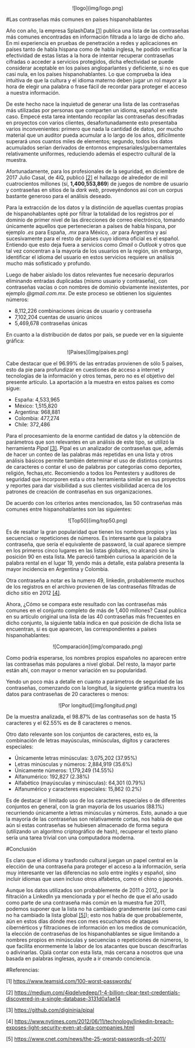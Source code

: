 <center> ![logo](img/logo.png)  </center>

#Las contraseñas más comunes en países hispanohablantes

Año con año, la empresa SplashData [[1]](https://www.teamsid.com/100-worst-passwords/) publica una lista de las contraseñas más comunes encontradas en información filtrada a lo largo de dicho año. En mi experiencia en pruebas de penetración a redes y aplicaciones en países tanto de habla hispana como de habla inglesa, he podido verificar la efectividad de estas listas a la hora de intentar recuperar contraseñas cifradas o acceder a servicios protegidos, dicha efectividad se puede considerar aceptable en los países angloparlantes y deficiente, si no es que casi nula, en los países hispanohablantes. Lo que comprueba la idea intuitiva de que la cultura y el idioma materno deben jugar un rol mayor a la hora de elegir una palabra o frase fácil de recordar para proteger el acceso a nuestra información.

De este hecho nace la inquietud de generar una lista de las contraseñas más utilizadas por personas que comparten un idioma, español en este caso. Empecé esta tarea intentando recopilar las contraseñas descifradas en proyectos con varios clientes, desafortunadamente esto presentaba varios inconvenientes: primero que nada la cantidad de datos, por mucho material que un auditor pueda acumular a lo largo de los años, difícilmente superará unos cuantos miles de elementos; segundo, todos los datos acumulados serían derivados de entornos empresariales/gubernamentales relativamente uniformes, reduciendo además el espectro cultural de la muestra. 

Afortunadamente, para los profesionales de la seguridad, en diciembre de 2017 Julio Casal, de 4iQ, publicó [[2]](https://medium.com/4iqdelvedeep/1-4-billion-clear-text-credentials-discovered-in-a-single-database-3131d0a1ae14) el hallazgo de alrededor de mil cuatrocientos millones (sí, **1,400,553,869**) de juegos de nombre de usuario y contraseñas en sitios de la *dark web*, proveyéndonos así con un corpus bastante generoso para el análisis deseado.

Para la extracción de los datos y la distinción de aquellas cuentas propias de hispanohablantes opté por filtrar la totalidad de los registros por el dominio de primer nivel de las direcciones de correo electrónico, tomando únicamente aquellos que pertenecieran a países de habla hispana, por ejemplo *.es* para España, *.mx* para México, *.ar* para Argentina y así sucesivamente para el resto de países cuyo idioma oficial es el español. Entiendo que esto deja fuera a servicios como *Gmail* o *Outlook* y otros que tal vez concentran a la mayoría de los usuarios en la región, sin embargo, identificar el idioma del usuario en estos servicios requiere un análisis mucho más sofisticado y profundo.

Luego de haber aislado los datos relevantes fue necesario depurarlos eliminando entradas duplicadas (mismo usuario y contraseña), con contraseñas vacías o con nombres de dominio obviamente inexistentes, por ejemplo *\@gmail.com.mx*. De este proceso se obtienen los siguientes números:

- 8,112,226 combinaciones únicas de usuario y contraseña 
- 7,102,204 cuentas de usuario únicos 
- 5,469,678 contraseñas únicas 

En cuanto a la distribución de datos por país, se puede ver en la siguiente gráfica:

<center> ![Países](img/paises.png)  </center>

Cabe destacar que el 96.99% de las entradas provienen de sólo 5 países, esto da pie para profundizar en cuestiones de acceso a internet y tecnologías de la información y otros temas, pero no es el objetivo del presente artículo. La aportación a la muestra en estos países es como sigue:

- España: 4,533,965 
- México: 1,515,820 
- Argentina: 968,881 
- Colombia: 477,274 
- Chile: 372,486 

Para el procesamiento de la enorme cantidad de datos y la obtención de parámetros que son relevantes en un análisis de este tipo, se utilizó la herramienta *Pipal* [[3]](https://github.com/digininja/pipal). Pipal es un analizador de contraseñas que, además de hacer un conteo de las palabras más repetidas en una lista y otros análisis básicos permite también determinar el uso de distintos conjuntos de caracteres o contar el uso de palabras por categorías como deportes, religión, fechas,etc. Recomiendo a todos los Pentesters y auditores de seguridad que incorporen esta u otra herramienta similar en sus proyectos y reportes para dar visibilidad a sus clientes visibilidad acerca de los patrones de creación de contraseñas en sus organizaciones.

De acuerdo con los criterios antes mencionados, las 50 contraseñas más comunes entre hispanohablantes son las siguientes:

<center> ![Top50](img/top50.png) </center>
 
Es de resaltar la gran popularidad que tienen los nombres propios y las secuencias o repeticiones de números. Es interesante que la palabra contraseña, que sería el equivalente de password, la cual aparece siempre en los primeros cinco lugares en las listas globales, no alcanzó sino la posición 90 en esta lista. Me pareció también curiosa la aparición de la palabra rental en el lugar 19, yendo más a detalle, esta palabra presenta la mayor incidencia en Argentina y Colombia. 

Otra contraseña a notar es la numero 49, linkedin, probablemente muchos de los registros en el archivo provienen de las contraseñas filtradas de dicho sitio en 2012 [[4]](https://www.nytimes.com/2012/06/11/technology/linkedin-breach-exposes-light-security-even-at-data-companies.html).

Ahora, ¿Cómo se compara este resultado con las contraseñas más comunes en el conjunto completo de más de 1,400 millones? Casal publica en su artículo original una lista de las 40 contraseñas más frecuentes en dicho conjunto, la siguiente tabla indica en qué posición de dicha lista se encuentran, si es que aparecen, las correspondientes a países hispanohablantes:

<center> ![Comparación](img/comparado.png) </center>
 
Como podría esperarse, los nombres propios españoles no aparecen entre las contraseñas más populares a nivel global. Del resto, la mayor parte están ahí, con mayor o menor variación en su popularidad.

Yendo un poco más a detalle en cuanto a parámetros de seguridad de las contraseñas, comenzando con la longitud, la siguiente gráfica muestra los datos para contraseñas de 20 caracteres o menos:

<center> ![Por longitud](img/longitud.png)  </center>

De la muestra analizada, el 98.87% de las contraseñas son de hasta 15 caracteres y el 62.55% es de 8 caracteres o menos. 

Otro dato relevante son los conjuntos de caracteres, esto es, la combinación de letras mayúsculas, minúsculas, dígitos y caracteres especiales:

- Únicamente letras minúsculas: 3,075,202 (37.95%) 
- Letras minúsculas y números: 2,884,919 (35.6%) 
- Únicamente números: 1,179,249 (14.55%) 
- Alfanumérico: 192,827 (2.38%) 
- Alfabético (mayúsculas y minúsculas): 64,301 (0.79%) 
- Alfanumérico y caracteres especiales: 15,862 (0.2%) 

Es de destacar el limitado uso de los caracteres especiales o de diferentes conjuntos en general, con la gran mayoría de los usuarios (88.1%) recurriendo únicamente a letras minúsculas y números. Esto, aunado a que la mayoría de las contraseñas son relativamente cortas, nos habla de que aún si estas contraseñas se hubiesen almacenado de forma segura (utilizando un algoritmo criptográfico de hash), recuperar el texto plano sería una tarea trivial con una computadora moderna.

#Conclusión

Es claro que el idioma y trasfondo cultural juegan un papel central en la elección de una contraseña para proteger el acceso a la información, sería muy interesante ver las diferencias no solo entre inglés y español, sino incluir idiomas que usen incluso otros alfabetos, como el chino o japonés.

Aunque los datos utilizados son probablemente de 2011 o 2012, por la filtración a LinkedIn ya mencionada y por el hecho de que el año usado como parte de una contraseña más común  en la muestra fue 2011, podemos suponer que la lista no ha cambiado grandemente (así como casi no ha cambiado la lista global [[5]](https://www.cnet.com/news/the-25-worst-passwords-of-2011/)); esto nos habla de que probablemente, aún en estos días dónde mes con mes escuchamos de ataques cibernérticos y filtraciones de información en los medios de comunicación, la elección de contraseñas de los hispanohablantes se sigue limitando a nombres propios en minúsculas y secuencias o repeticiones de números, lo que facilita enormemente la labor de los atacantes que buscan descifrarlas o adivinarlas. Ojalá contar con esta lista, más cercana a nosotros que una basada en palabras inglesas, ayude a ir creando conciencia. 

#Referencias:

\[1\] https://www.teamsid.com/100-worst-passwords/

\[2\] https://medium.com/4iqdelvedeep/1-4-billion-clear-text-credentials-discovered-in-a-single-database-3131d0a1ae14

\[3\] https://github.com/digininja/pipal

\[4\] https://www.nytimes.com/2012/06/11/technology/linkedin-breach-exposes-light-security-even-at-data-companies.html

\[5\] https://www.cnet.com/news/the-25-worst-passwords-of-2011/
